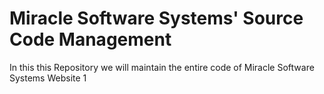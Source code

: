 # Miracle Software Systems' Source Code Management
In this this Repository we will maintain the entire code of Miracle Software Systems Website 1


